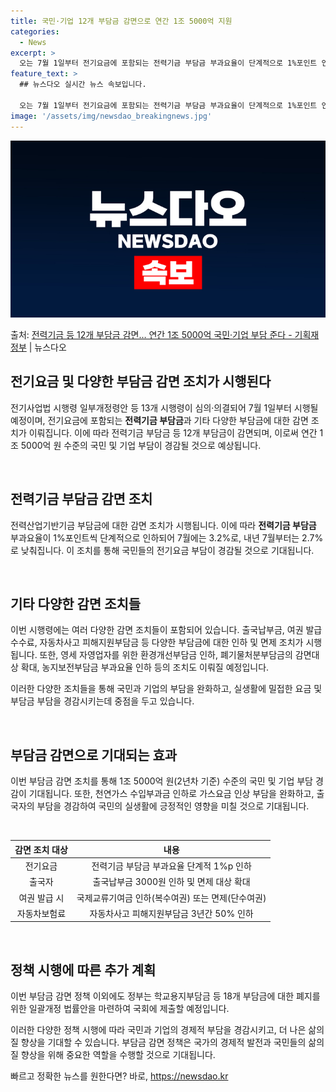 ```yaml
---
title: 국민·기업 12개 부담금 감면으로 연간 1조 5000억 지원
categories:
  - News
excerpt: >
  오는 7월 1일부터 전기요금에 포함되는 전력기금 부담금 부과요율이 단계적으로 1%포인트 인하되고,항공권 발급…
feature_text: >
  ## 뉴스다오 실시간 뉴스 속보입니다.

  오는 7월 1일부터 전기요금에 포함되는 전력기금 부담금 부과요율이 단계적으로 1%포인트 인하되고,항공권 발급…
image: '/assets/img/newsdao_breakingnews.jpg'
---
```


![뉴스다오 속보](/assets/img/newsdao_breakingnews.jpg)

<p>출처: <a href="https://newsdao.kr/3928" rel="dofollow">전력기금 등 12개 부담금 감면… 연간 1조 5000억 국민·기업 부담 준다 - 기획재정부</a> | 뉴스다오</p>

<h2 data-ke-size="size26">전기요금 및 다양한 부담금 감면 조치가 시행된다</h2>
전기사업법 시행령 일부개정령안 등 13개 시행령이 심의·의결되어 7월 1일부터 시행될 예정이며, 전기요금에 포함되는 <b>전력기금 부담금</b>과 기타 다양한 부담금에 대한 감면 조치가 이뤄집니다. 이에 따라 전력기금 부담금 등 12개 부담금이 감면되며, 이로써 연간 1조 5000억 원 수준의 국민 및 기업 부담이 경감될 것으로 예상됩니다.

<p data-ke-size="size16">&nbsp;</p>

<h2 data-ke-size="size26">전력기금 부담금 감면 조치</h2>
전력산업기반기금 부담금에 대한 감면 조치가 시행됩니다. 이에 따라 <b>전력기금 부담금</b> 부과요율이 1%포인트씩 단계적으로 인하되어 7월에는 3.2%로, 내년 7월부터는 2.7%로 낮춰집니다. 이 조치를 통해 국민들의 전기요금 부담이 경감될 것으로 기대됩니다.

<p data-ke-size="size16">&nbsp;</p>

<h2 data-ke-size="size26">기타 다양한 감면 조치들</h2>
이번 시행령에는 여러 다양한 감면 조치들이 포함되어 있습니다. 출국납부금, 여권 발급 수수료, 자동차사고 피해지원부담금 등 다양한 부담금에 대한 인하 및 면제 조치가 시행됩니다. 또한, 영세 자영업자를 위한 환경개선부담금 인하, 폐기물처분부담금의 감면대상 확대, 농지보전부담금 부과요율 인하 등의 조치도 이뤄질 예정입니다.

이러한 다양한 조치들을 통해 국민과 기업의 부담을 완화하고, 실생활에 밀접한 요금 및 부담금 부담을 경감시키는데 중점을 두고 있습니다.

<p data-ke-size="size16">&nbsp;</p>

<h2 data-ke-size="size26">부담금 감면으로 기대되는 효과</h2>
이번 부담금 감면 조치를 통해 1조 5000억 원(2년차 기준) 수준의 국민 및 기업 부담 경감이 기대됩니다. 또한, 천연가스 수입부과금 인하로 가스요금 인상 부담을 완화하고, 출국자의 부담을 경감하여 국민의 실생활에 긍정적인 영향을 미칠 것으로 기대됩니다.

<p data-ke-size="size16">&nbsp;</p>

<table>
<thead>
<tr>
<th>감면 조치 대상</th>
<th>내용</th>
</tr>
</thead>
<tbody>
<tr>
<td style="text-align: center;">전기요금</td>
<td style="text-align: center;">전력기금 부담금 부과요율 단계적 1%p 인하</td>
</tr>
<tr>
<td style="text-align: center;">출국자</td>
<td style="text-align: center;">출국납부금 3000원 인하 및 면제 대상 확대</td>
</tr>
<tr>
<td style="text-align: center;">여권 발급 시</td>
<td style="text-align: center;">국제교류기여금 인하(복수여권) 또는 면제(단수여권)</td>
</tr>
<tr>
<td style="text-align: center;">자동차보험료</td>
<td style="text-align: center;">자동차사고 피해지원부담금 3년간 50% 인하</td>
</tr>
</tbody>
</table>

<p data-ke-size="size16">&nbsp;</p>

<h2 data-ke-size="size26">정책 시행에 따른 추가 계획</h2>
이번 부담금 감면 정책 이외에도 정부는 학교용지부담금 등 18개 부담금에 대한 폐지를 위한 일괄개정 법률안을 마련하여 국회에 제출할 예정입니다.

이러한 다양한 정책 시행에 따라 국민과 기업의 경제적 부담을 경감시키고, 더 나은 삶의 질 향상을 기대할 수 있습니다. 부담금 감면 정책은 국가의 경제적 발전과 국민들의 삶의 질 향상을 위해 중요한 역할을 수행할 것으로 기대됩니다.
 

빠르고 정확한 뉴스를 원한다면? 바로, <a href="https://newsdao.kr" rel="dofollow">https://newsdao.kr</a>


